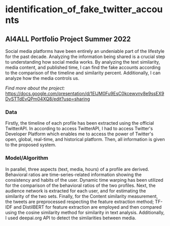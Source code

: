 # identification_of_fake_twitter_accounts
## AI4ALL Portfolio Project Summer 2022

Social media platforms have been entirely an undeniable part of the lifestyle for the past decade. Analyzing the information being shared is a crucial step to understanding how social media works. By analyzing the text similarity, media content, and published time, I can find the fake accounts according to the comparison of the timeline and similarity percent. Additionally, I can analyze how the media controls us.

*Find more about the project:* https://docs.google.com/presentation/d/1ElJM0Fu9EsC0kcewvny8e9ssEX9DvSTTdEvQPm04XQ8/edit?usp=sharing

### Data

Firstly, the timeline of each profile has been extracted using the official TwitterAPI. 
In according to access TwitterAPI, I had to access Twitter's Developer Platform which enables me to access the power of Twitter's open, global, real-time, and historical platform. Then, all information is given to the proposed system.

### Model/Algorithm 

In parallel, three aspects (text, media, hours) of a profile are derived. Behavioral ratios are time-series-related information showing the consistency and habits of the user. Dynamic time warping has been utilized for the comparison of the behavioral ratios of the two profiles. Next, the audience network is extracted for each user, and for estimating the similarity of the two sets. Finally, for the Content similarity measurement, the tweets are preprocessed respecting the feature extraction method; TF-IDF and DistilBERT for feature extraction are employed and then compared using the cosine similarity method for similarity in text analysis. Additionally, I used deepai.org API to detect the similarities between media.

